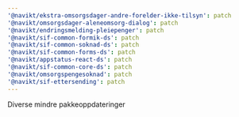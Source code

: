 ```yaml
---
'@navikt/ekstra-omsorgsdager-andre-forelder-ikke-tilsyn': patch
'@navikt/omsorgsdager-aleneomsorg-dialog': patch
'@navikt/endringsmelding-pleiepenger': patch
'@navikt/sif-common-formik-ds': patch
'@navikt/sif-common-soknad-ds': patch
'@navikt/sif-common-forms-ds': patch
'@navikt/appstatus-react-ds': patch
'@navikt/sif-common-core-ds': patch
'@navikt/omsorgspengesoknad': patch
'@navikt/sif-ettersending': patch
---
```


Diverse mindre pakkeoppdateringer
